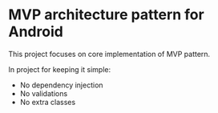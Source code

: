 # MVP architecture pattern for Android

This project focuses on core implementation of MVP pattern. 
 
 In project for keeping it simple:
  - No dependency injection
  - No validations
  - No extra classes


